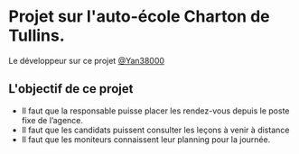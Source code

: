 # Projet sur l'auto-école Charton de Tullins. #
Le développeur sur ce projet [@Yan38000](https://github.com/yan38000)
## L'objectif de ce projet ##
* Il faut que la responsable puisse placer les rendez-vous depuis le poste fixe de l’agence.
* Il faut que les candidats puissent consulter les leçons à venir à distance
* Il faut que les moniteurs connaissent leur planning pour la journée.
